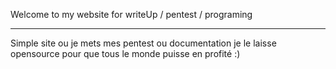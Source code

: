 Welcome to my website for writeUp / pentest / programing 

---

Simple site ou je mets mes pentest ou documentation je le laisse opensource pour que tous le monde puisse en profité :)
